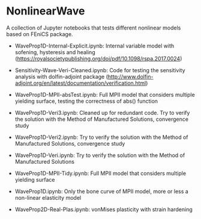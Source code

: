 # NonlinearWave
A collection of Jupyter notebooks that tests different nonlinear models based on FEniCS package.

- WaveProp1D-Internal-Explicit.ipynb: Internal variable model with sofening, hysteresis and healing (https://royalsocietypublishing.org/doi/pdf/10.1098/rspa.2017.0024)

- Sensitivity-Wave-Veri-Cleaned.ipynb: Code for testing the sensitivity analysis with dolfin-adjoint package (http://www.dolfin-adjoint.org/en/latest/documentation/verification.html)

- WaveProp1D-MPII-absTest.ipynb: Full MPII model that considers multiple yielding surface, testing the correctness of abs() function

- WaveProp1D-Veri3.ipynb: Cleaned up for redundant code. Try to verify the solution with the Method of Manufactured Solutions, convergence study

- WaveProp1D-Veri2.ipynb: Try to verify the solution with the Method of Manufactured Solutions, convergence study

- WaveProp1D-Veri.ipynb: Try to verify the solution with the Method of Manufactured Solutions

- WaveProp1D-MPII-Tidy.ipynb: Full MPII model that considers multiple yielding surface

- WaveProp1D.ipynb: Only the bone curve of MPII model, more or less a non-linear elasticity model

- WaveProp2D-Real-Plas.ipynb: vonMises plasticity with strain hardening
